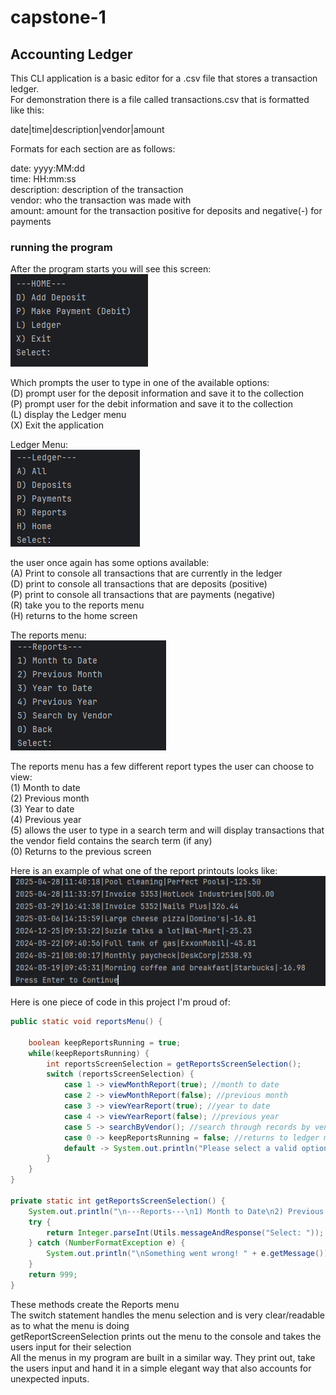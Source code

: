 # capstone-1
## Accounting Ledger

This CLI application is a basic editor for a .csv file that stores a transaction ledger.  
For demonstration there is a file called transactions.csv that is formatted like this:  

date|time|description|vendor|amount  

Formats for each section are as follows:  

date: yyyy:MM:dd  
time: HH:mm:ss  
description: description of the transaction  
vendor: who the transaction was made with  
amount: amount for the transaction positive for deposits and negative(-) for payments  

### running the program

After the program starts you will see this screen:  
![Home Screen](./AccountingLedger/images/home_screen.png)  

Which prompts the user to type in one of the available options:  
(D) prompt user for the deposit information and save it to the collection  
(P) prompt user for the debit information and save it to the collection  
(L) display the Ledger menu  
(X) Exit the application  

Ledger Menu:  
![Ledger Menu](./AccountingLedger/images/ledger_screen.png)   




the user once again has some options available:  
(A) Print to console all transactions that are currently in the ledger  
(D) print to console all transactions that are deposits (positive)  
(P) print to console all transactions that are payments (negative)  
(R) take you to the reports menu  
(H) returns to the home screen  

The reports menu:  
![Reports Menu](./AccountingLedger/images/reports_screen.png)  

The reports menu has a few different report types the user can choose to view:  
(1) Month to date  
(2) Previous month  
(3) Year to date  
(4) Previous year  
(5) allows the user to type in a search term and will display transactions that the vendor field contains the search term (if any)  
(0) Returns to the previous screen

Here is an example of what one of the report printouts looks like:  
![example report printout](./AccountingLedger/images/report_printout.png)  

Here is one piece of code in this project I'm proud of:

```java  
public static void reportsMenu() {

    boolean keepReportsRunning = true;
    while(keepReportsRunning) {
        int reportsScreenSelection = getReportsScreenSelection();
        switch (reportsScreenSelection) {
            case 1 -> viewMonthReport(true); //month to date
            case 2 -> viewMonthReport(false); //previous month
            case 3 -> viewYearReport(true); //year to date
            case 4 -> viewYearReport(false); //previous year
            case 5 -> searchByVendor(); //search through records by vendor name
            case 0 -> keepReportsRunning = false; //returns to ledger menu
            default -> System.out.println("Please select a valid option.");
        }
    }
}

private static int getReportsScreenSelection() {
    System.out.println("\n---Reports---\n1) Month to Date\n2) Previous Month\n3) Year to Date\n4) Previous Year\n5) Search by Vendor\n0) Back");
    try {
        return Integer.parseInt(Utils.messageAndResponse("Select: "));
    } catch (NumberFormatException e) {
        System.out.println("\nSomething went wrong! " + e.getMessage());
    }
    return 999;
}
```

These methods create the Reports menu  
The switch statement handles the menu selection and is very clear/readable as to what the menu is doing  
getReportScreenSelection prints out the menu to the console and takes the users input for their selection  
All the menus in my program are built in a similar way. They print out, take the users input and hand it in a simple elegant way that also accounts for unexpected inputs.  

